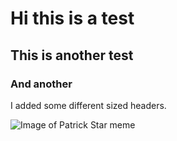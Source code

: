 # <h1> Hi this is a test
## <h2> This is another test
### <h3> And another



I added some different sized headers.

![Image of Patrick Star meme](https://imgix.ranker.com/list_img_v2/4235/2844235/original/dark-spongebob-memes?w=817&h=427&fm=jpg&q=50&fit=crop)
